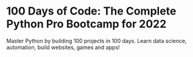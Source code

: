 # 100 Days of Code: The Complete Python Pro Bootcamp for 2022 </br>
Master Python by building 100 projects in 100 days. Learn data science, automation, build websites, games and apps!
